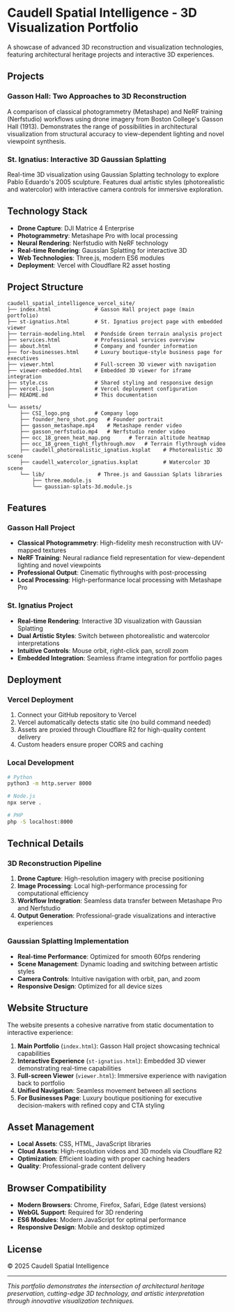 # Caudell Spatial Intelligence - 3D Visualization Portfolio

A showcase of advanced 3D reconstruction and visualization technologies, featuring architectural heritage projects and interactive 3D experiences.

## Projects

### Gasson Hall: Two Approaches to 3D Reconstruction
A comparison of classical photogrammetry (Metashape) and NeRF training (Nerfstudio) workflows using drone imagery from Boston College's Gasson Hall (1913). Demonstrates the range of possibilities in architectural visualization from structural accuracy to view-dependent lighting and novel viewpoint synthesis.

### St. Ignatius: Interactive 3D Gaussian Splatting
Real-time 3D visualization using Gaussian Splatting technology to explore Pablo Eduardo's 2005 sculpture. Features dual artistic styles (photorealistic and watercolor) with interactive camera controls for immersive exploration.

## Technology Stack

- **Drone Capture**: DJI Matrice 4 Enterprise
- **Photogrammetry**: Metashape Pro with local processing
- **Neural Rendering**: Nerfstudio with NeRF technology
- **Real-time Rendering**: Gaussian Splatting for interactive 3D
- **Web Technologies**: Three.js, modern ES6 modules
- **Deployment**: Vercel with Cloudflare R2 asset hosting

## Project Structure

```
caudell_spatial_intelligence_vercel_site/
├── index.html              # Gasson Hall project page (main portfolio)
├── st-ignatius.html        # St. Ignatius project page with embedded viewer
├── terrain-modeling.html   # Pondside Green terrain analysis project
├── services.html           # Professional services overview
├── about.html              # Company and founder information
├── for-businesses.html     # Luxury boutique-style business page for executives
├── viewer.html             # Full-screen 3D viewer with navigation
├── viewer-embedded.html    # Embedded 3D viewer for iframe integration
├── style.css               # Shared styling and responsive design
├── vercel.json             # Vercel deployment configuration
├── README.md               # This documentation

└── assets/
    ├── CSI_logo.png        # Company logo
    ├── founder_hero_shot.png   # Founder portrait
    ├── gasson_metashape.mp4    # Metashape render video
    ├── gasson_nerfstudio.mp4   # Nerfstudio render video
    ├── occ_18_green_heat_map.png      # Terrain altitude heatmap
    ├── occ_18_green_tight_flythrough.mov   # Terrain flythrough video
    ├── caudell_photorealistic_ignatius.ksplat    # Photorealistic 3D scene
    ├── caudell_watercolor_ignatius.ksplat        # Watercolor 3D scene
    └── lib/                 # Three.js and Gaussian Splats libraries
        ├── three.module.js
        └── gaussian-splats-3d.module.js
```

## Features

### Gasson Hall Project
- **Classical Photogrammetry**: High-fidelity mesh reconstruction with UV-mapped textures
- **NeRF Training**: Neural radiance field representation for view-dependent lighting and novel viewpoints
- **Professional Output**: Cinematic flythroughs with post-processing
- **Local Processing**: High-performance local processing with Metashape Pro

### St. Ignatius Project
- **Real-time Rendering**: Interactive 3D visualization with Gaussian Splatting
- **Dual Artistic Styles**: Switch between photorealistic and watercolor interpretations
- **Intuitive Controls**: Mouse orbit, right-click pan, scroll zoom
- **Embedded Integration**: Seamless iframe integration for portfolio pages

## Deployment

### Vercel Deployment
1. Connect your GitHub repository to Vercel
2. Vercel automatically detects static site (no build command needed)
3. Assets are proxied through Cloudflare R2 for high-quality content delivery
4. Custom headers ensure proper CORS and caching

### Local Development
```bash
# Python
python3 -m http.server 8000

# Node.js
npx serve .

# PHP
php -S localhost:8000
```



## Technical Details

### 3D Reconstruction Pipeline
1. **Drone Capture**: High-resolution imagery with precise positioning
2. **Image Processing**: Local high-performance processing for computational efficiency
3. **Workflow Integration**: Seamless data transfer between Metashape Pro and Nerfstudio
4. **Output Generation**: Professional-grade visualizations and interactive experiences

### Gaussian Splatting Implementation
- **Real-time Performance**: Optimized for smooth 60fps rendering
- **Scene Management**: Dynamic loading and switching between artistic styles
- **Camera Controls**: Intuitive navigation with orbit, pan, and zoom
- **Responsive Design**: Optimized for all device sizes

## Website Structure

The website presents a cohesive narrative from static documentation to interactive experience:

1. **Main Portfolio** (`index.html`): Gasson Hall project showcasing technical capabilities
2. **Interactive Experience** (`st-ignatius.html`): Embedded 3D viewer demonstrating real-time capabilities
3. **Full-screen Viewer** (`viewer.html`): Immersive experience with navigation back to portfolio
4. **Unified Navigation**: Seamless movement between all sections
5. **For Businesses Page**: Luxury boutique positioning for executive decision-makers with refined copy and CTA styling

## Asset Management

- **Local Assets**: CSS, HTML, JavaScript libraries
- **Cloud Assets**: High-resolution videos and 3D models via Cloudflare R2
- **Optimization**: Efficient loading with proper caching headers
- **Quality**: Professional-grade content delivery

## Browser Compatibility

- **Modern Browsers**: Chrome, Firefox, Safari, Edge (latest versions)
- **WebGL Support**: Required for 3D rendering
- **ES6 Modules**: Modern JavaScript for optimal performance
- **Responsive Design**: Mobile and desktop optimized

## License

© 2025 Caudell Spatial Intelligence

---

*This portfolio demonstrates the intersection of architectural heritage preservation, cutting-edge 3D technology, and artistic interpretation through innovative visualization techniques.*
